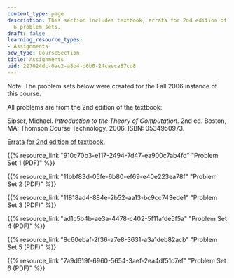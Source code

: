 ```yaml
---
content_type: page
description: This section includes textbook, errata for 2nd edition of textbook, and
  6 problem sets.
draft: false
learning_resource_types:
- Assignments
ocw_type: CourseSection
title: Assignments
uid: 227024dc-0ac2-a8b4-d6b0-24caeca87cd8
---
```

Note: The problem sets below were created for the Fall 2006 instance of this course.  

All problems are from the 2nd edition of the textbook:

Sipser, Michael. *Introduction to the Theory of Computation*. 2nd ed. Boston, MA: Thomson Course Technology, 2006. ISBN: 0534950973.

[Errata for 2nd edition of textbook](http://www-math.mit.edu/~sipser/itoc-errs2.1.html).

{{% resource_link "910c70b3-e117-2494-7d47-ea900c7ab4fd" "Problem Set 1 (PDF)" %}}

{{% resource_link "11bbf83d-05fe-6b80-ef69-e40e223ea78f" "Problem Set 2 (PDF)" %}}

{{% resource_link "11818ad4-884e-2b52-aa13-bc9cc743ede1" "Problem Set 3 (PDF)" %}}

{{% resource_link "ad1c5b4b-ae3a-4478-c402-5f11afde5f5a" "Problem Set 4 (PDF)" %}}

{{% resource_link "8c60ebaf-2f36-a7e8-3631-a3a1deb82acb" "Problem Set 5 (PDF)" %}}

{{% resource_link "7a9d619f-6960-5654-3aef-2ea4df51c7ef" "Problem Set 6 (PDF)" %}}